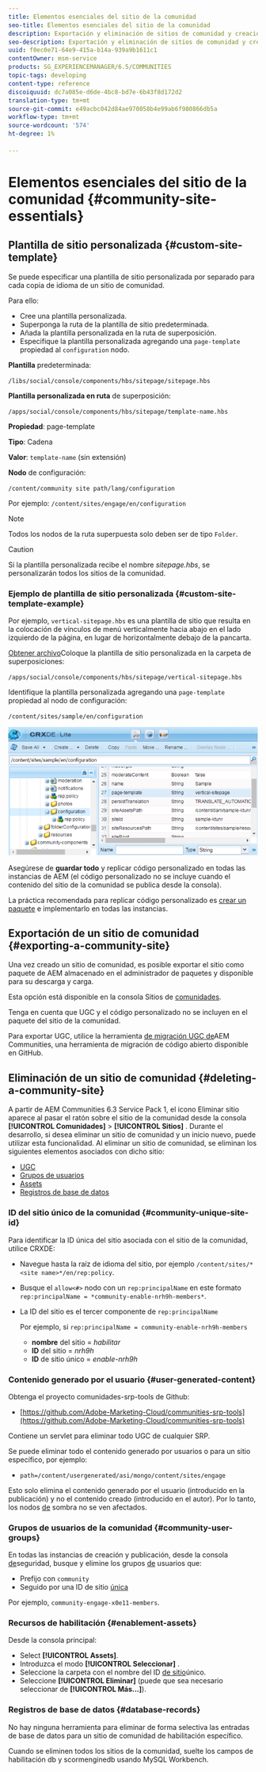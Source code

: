 ```yaml
---
title: Elementos esenciales del sitio de la comunidad
seo-title: Elementos esenciales del sitio de la comunidad
description: Exportación y eliminación de sitios de comunidad y creación de plantillas de sitio personalizadas
seo-description: Exportación y eliminación de sitios de comunidad y creación de plantillas de sitio personalizadas
uuid: f0ec0e71-64e9-415a-b14a-939a9b1611c1
contentOwner: msm-service
products: SG_EXPERIENCEMANAGER/6.5/COMMUNITIES
topic-tags: developing
content-type: reference
discoiquuid: dc7a085e-d6de-4bc8-bd7e-6b43f8d172d2
translation-type: tm+mt
source-git-commit: e49acbc042d84ae970058b4e99ab6f980866db5a
workflow-type: tm+mt
source-wordcount: '574'
ht-degree: 1%

---
```



# Elementos esenciales del sitio de la comunidad {#community-site-essentials}

## Plantilla de sitio personalizada {#custom-site-template}

Se puede especificar una plantilla de sitio personalizada por separado para cada copia de idioma de un sitio de comunidad.

Para ello:

* Cree una plantilla personalizada.
* Superponga la ruta de la plantilla de sitio predeterminada.
* Añada la plantilla personalizada en la ruta de superposición.
* Especifique la plantilla personalizada agregando una `page-template` propiedad al `configuration` nodo.

**Plantilla** predeterminada:

`/libs/social/console/components/hbs/sitepage/sitepage.hbs`

**Plantilla personalizada en ruta** de superposición:

`/apps/social/console/components/hbs/sitepage/template-name.hbs`

**Propiedad**: page-template

**Tipo**: Cadena

**Valor**: `template-name` (sin extensión)

**Nodo** de configuración:

`/content/community site path/lang/configuration`

Por ejemplo: `/content/sites/engage/en/configuration`

>[!NOTE]
>
>Todos los nodos de la ruta superpuesta solo deben ser de tipo `Folder`.


>[!CAUTION]
>
>Si la plantilla personalizada recibe el nombre *sitepage.hbs*, se personalizarán todos los sitios de la comunidad.


### Ejemplo de plantilla de sitio personalizada {#custom-site-template-example}

Por ejemplo, `vertical-sitepage.hbs` es una plantilla de sitio que resulta en la colocación de vínculos de menú verticalmente hacia abajo en el lado izquierdo de la página, en lugar de horizontalmente debajo de la pancarta.

[Obtener archivo](assets/vertical-sitepage.hbs)Coloque la plantilla de sitio personalizada en la carpeta de superposiciones:

`/apps/social/console/components/hbs/sitepage/vertical-sitepage.hbs`

Identifique la plantilla personalizada agregando una `page-template` propiedad al nodo de configuración:

`/content/sites/sample/en/configuration`

![crxde-siteconfiguration](assets/crxde-siteconfiguration.png)

Asegúrese de **guardar todo** y replicar código personalizado en todas las instancias de AEM (el código personalizado no se incluye cuando el contenido del sitio de la comunidad se publica desde la consola).

La práctica recomendada para replicar código personalizado es [crear un paquete](../../help/sites-administering/package-manager.md#creating-a-new-package) e implementarlo en todas las instancias.

## Exportación de un sitio de comunidad {#exporting-a-community-site}

Una vez creado un sitio de comunidad, es posible exportar el sitio como paquete de AEM almacenado en el administrador de paquetes y disponible para su descarga y carga.

Esta opción está disponible en la consola Sitios de [comunidades](sites-console.md#exporting-the-site).

Tenga en cuenta que UGC y el código personalizado no se incluyen en el paquete del sitio de la comunidad.

Para exportar UGC, utilice la herramienta [de migración UGC de](https://github.com/Adobe-Marketing-Cloud/communities-ugc-migration)AEM Communities, una herramienta de migración de código abierto disponible en GitHub.

## Eliminación de un sitio de comunidad {#deleting-a-community-site}

A partir de AEM Communities 6.3 Service Pack 1, el icono Eliminar sitio aparece al pasar el ratón sobre el sitio de la comunidad desde la consola **[!UICONTROL Comunidades]** > **[!UICONTROL Sitios]** . Durante el desarrollo, si desea eliminar un sitio de comunidad y un inicio nuevo, puede utilizar esta funcionalidad. Al eliminar un sitio de comunidad, se eliminan los siguientes elementos asociados con dicho sitio:

* [UGC](#user-generated-content)
* [Grupos de usuarios](#community-user-groups)
* [Assets](#enablement-assets)
* [Registros de base de datos](#database-records)

### ID del sitio único de la comunidad {#community-unique-site-id}

Para identificar la ID única del sitio asociada con el sitio de la comunidad, utilice CRXDE:

* Navegue hasta la raíz de idioma del sitio, por ejemplo `/content/sites/*<site name>*/en/rep:policy`.

* Busque el `allow<#>` nodo con un `rep:principalName` en este formato `rep:principalName = *community-enable-nrh9h-members*`.

* La ID del sitio es el tercer componente de `rep:principalName`

   Por ejemplo, si `rep:principalName = community-enable-nrh9h-members`

   * **nombre** del sitio = *habilitar*
   * **ID** del sitio = *nrh9h*
   * **ID** de sitio único = *enable-nrh9h*

### Contenido generado por el usuario {#user-generated-content}

Obtenga el proyecto comunidades-srp-tools de Github:

* [https://github.com/Adobe-Marketing-Cloud/communities-srp-tools](https://github.com/Adobe-Marketing-Cloud/communities-srp-tools)

Contiene un servlet para eliminar todo UGC de cualquier SRP.

Se puede eliminar todo el contenido generado por usuarios o para un sitio específico, por ejemplo:

* `path=/content/usergenerated/asi/mongo/content/sites/engage`

Esto solo elimina el contenido generado por el usuario (introducido en la publicación) y no el contenido creado (introducido en el autor). Por lo tanto, los nodos [de](srp.md#shadownodes) sombra no se ven afectados.

### Grupos de usuarios de la comunidad {#community-user-groups}

En todas las instancias de creación y publicación, desde la consola [de](../../help/sites-administering/security.md)seguridad, busque y elimine los grupos [de](users.md) usuarios que:

* Prefijo con `community`
* Seguido por una ID de sitio [única](#community-unique-site-id)

Por ejemplo, `community-engage-x0e11-members`.

### Recursos de habilitación {#enablement-assets}

Desde la consola principal:

* Select **[!UICONTROL Assets]**.
* Introduzca el modo **[!UICONTROL Seleccionar]** .
* Seleccione la carpeta con el nombre del ID [de sitio](#community-unique-site-id)único.
* Seleccione **[!UICONTROL Eliminar]** (puede que sea necesario seleccionar de **[!UICONTROL Más...]**).

### Registros de base de datos {#database-records}

No hay ninguna herramienta para eliminar de forma selectiva las entradas de base de datos para un sitio de comunidad de habilitación específico.

Cuando se eliminen todos los sitios de la comunidad, suelte los campos de habilitación db y scormenginedb usando MySQL Workbench.
